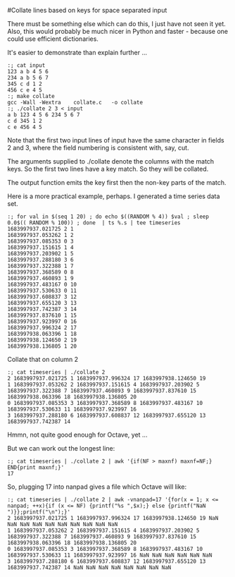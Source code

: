 #Collate lines based on keys for space separated input

There must be something else which can do this, I just have not seen
it yet.  Also, this would probably be much nicer in Python and faster -
because one could use efficient dictionaries.

It's easier to demonstrate than explain further ...

    :; cat input
    123 a b 4 5 6
    234 a b 5 6 7
    345 c d 1 2
    456 c e 4 5
    :; make collate
    gcc -Wall -Wextra    collate.c   -o collate
    :; ./collate 2 3 < input
    a b 123 4 5 6 234 5 6 7
    c d 345 1 2
    c e 456 4 5

Note that the first two input lines of input have the same character in
fields 2 and 3, where the field numbering is consistent with, say, cut.

The arguments supplied to ./collate denote the columns with the match keys.
So the first two lines have a key match. So they will be collated. 

The output function emits the key first then the non-key parts of the match.

Here is a more practical example, perhaps. I generated a time series data set.

    :; for val in $(seq 1 20) ; do echo $((RANDOM % 4)) $val ; sleep 0.0$(( RANDOM % 100)) ; done  | ts %.s | tee timeseries
    1683997937.021725 2 1
    1683997937.053262 1 2
    1683997937.085353 0 3
    1683997937.151615 1 4
    1683997937.203902 1 5
    1683997937.288180 3 6
    1683997937.322388 1 7
    1683997937.368589 0 8
    1683997937.460893 1 9
    1683997937.483167 0 10
    1683997937.530633 0 11
    1683997937.608837 3 12
    1683997937.655120 3 13
    1683997937.742387 3 14
    1683997937.837610 1 15
    1683997937.923997 0 16
    1683997937.996324 2 17
    1683997938.063396 1 18
    1683997938.124650 2 19
    1683997938.136805 1 20

Collate that on column 2

    :; cat timeseries | ./collate 2
    2 1683997937.021725 1 1683997937.996324 17 1683997938.124650 19
    1 1683997937.053262 2 1683997937.151615 4 1683997937.203902 5 1683997937.322388 7 1683997937.460893 9 1683997937.837610 15 1683997938.063396 18 1683997938.136805 20
    0 1683997937.085353 3 1683997937.368589 8 1683997937.483167 10 1683997937.530633 11 1683997937.923997 16
    3 1683997937.288180 6 1683997937.608837 12 1683997937.655120 13 1683997937.742387 14

Hmmn, not quite good enough for Octave, yet ...

But we can work out the longest line:

    :; cat timeseries | ./collate 2 | awk '{if(NF > maxnf) maxnf=NF;} END{print maxnf;}'
    17

So, plugging 17 into nanpad gives a file which Octave will like:

    :; cat timeseries | ./collate 2 | awk -vnanpad=17 '{for(x = 1; x <= nanpad; ++x){if (x <= NF) {printf("%s ",$x);} else {printf("NaN ")}};printf("\n");}'
    2 1683997937.021725 1 1683997937.996324 17 1683997938.124650 19 NaN NaN NaN NaN NaN NaN NaN NaN NaN NaN
    1 1683997937.053262 2 1683997937.151615 4 1683997937.203902 5 1683997937.322388 7 1683997937.460893 9 1683997937.837610 15 1683997938.063396 18 1683997938.136805 20
    0 1683997937.085353 3 1683997937.368589 8 1683997937.483167 10 1683997937.530633 11 1683997937.923997 16 NaN NaN NaN NaN NaN NaN
    3 1683997937.288180 6 1683997937.608837 12 1683997937.655120 13 1683997937.742387 14 NaN NaN NaN NaN NaN NaN NaN NaN
